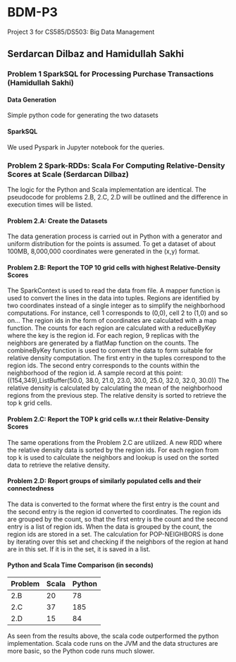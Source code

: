 # BDM-P3
Project 3 for CS585/DS503: Big Data Management
## Serdarcan Dilbaz and Hamidullah Sakhi
### Problem 1 SparkSQL for Processing Purchase Transactions (Hamidullah Sakhi)
#### Data Generation
Simple python code for generating the two datasets
#### SparkSQL
We used Pyspark in Jupyter notebook for the queries. 

### Problem 2 Spark-RDDs: Scala For Computing Relative-Density Scores at Scale (Serdarcan Dilbaz)
The logic for the Python and Scala implementation are identical. The pseudocode for problems 2.B, 2.C, 2.D will be outlined and the difference in execution times will be listed.

#### Problem 2.A: Create the Datasets
The data generation process is carried out in Python with a generator and uniform distribution for the points is assumed. To get a dataset of about 100MB, 8,000,000 coordinates were generated in the (x,y) format.

#### Problem 2.B: Report the TOP 10 grid cells with highest Relative-Density Scores
The SparkContext is used to read the data from file. A mapper function is used to convert the lines in the data into tuples. Regions are identified by two coordinates instead of a single integer as to simplify the neighborhood computations. For instance, cell 1 corresponds to (0,0), cell 2 to (1,0) and so on... The region ids in the form of coordinates are calculated with a map function. The counts for each region are calculated with a reduceByKey where the key is the region id. For each region, 9 replicas with the neighbors are generated by a flatMap function on the counts. The combineByKey function is used to convert the data to form suitable for relative density computation. The first entry in the tuples correspond to the region ids. The second entry corresponds to the counts  within the neighborhood of the region id. A sample record at this point: ((154,349),ListBuffer(50.0, 38.0, 21.0, 23.0, 30.0, 25.0, 32.0, 32.0, 30.0)) The relative density is calculated by calculating the mean of the neighborhood regions from the previous step. The relative density is sorted to retrieve the top k grid cells.

#### Problem 2.C: Report the TOP k grid cells w.r.t their Relative-Density Scores
The same operations from the Problem 2.C are utilized. A new RDD where the relative density data is sorted by the region ids. For each region from top k is used to calculate the neighbors and lookup is used on the sorted data to retrieve the relative density.

#### Problem 2.D: Report groups of similarly populated cells and their connectedness
The data is converted to the format where the first entry is the count and the second entry is the region id converted to coordinates. The region ids are grouped by the count, so that the first entry is the count and the second entry is a list of region ids. When the data is grouped by the count, the region ids are stored in a set. The calculation for POP-NEIGHBORS is done by iterating over this set and checking if the neighbors of the region at hand are in this set. If it is in the set, it is saved in a list.

#### Python and Scala Time Comparison (in seconds)
| Problem | Scala | Python |
| ------- | ----- | ------ |
| 2.B     | 20    | 78     |
| 2.C     | 37    | 185    |
| 2.D     | 15    | 84     |

As seen from the results above, the scala code outperformed the python implementation. Scala code runs on the JVM and the data structures are more basic, so the Python code runs much slower.
